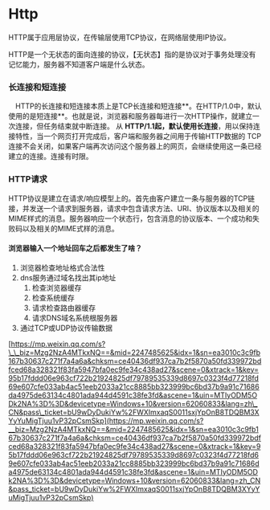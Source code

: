 # Http

HTTP属于应用层协议，在传输层使用TCP协议，在网络层使用IP协议。

HTTP是一个无状态的面向连接的协议，【无状态】指的是协议对于事务处理没有记忆能力，服务器不知道客户端是什么状态。

### 长连接和短连接

 　HTTP的长连接和短连接本质上是TCP长连接和短连接**。在HTTP/1.0中，默认使用的是短连接**。也就是说，浏览器和服务器每进行一次HTTP操作，就建立一次连接，但任务结束就中断连接。 从 **HTTP/1.1起，默认使用长连接**，用以保持连接特性，当一个网页打开完成后，客户端和服务器之间用于传输HTTP数据的 TCP连接不会关闭，如果客户端再次访问这个服务器上的网页，会继续使用这一条已经建立的连接。连接有时限。

### HTTP请求

HTTP协议是建立在请求/响应模型上的。首先由客户建立一条与服务器的TCP链接，并发送一个请求到服务器，请求中包含请求方法、URI、协议版本以及相关的MIME样式的消息。服务器响应一个状态行，包含消息的协议版本、一个成功和失败码以及相关的MIME式样的消息。



#### 浏览器输入一个地址回车之后都发生了啥？

1. 浏览器检查地址格式合法性
2. dns服务通过域名找出其ip地址
   1. 检查浏览器缓存
   2. 检查系统缓存
   3. 请求检查路由器缓存
   4. 请求DNS域名系统根服务器
3. 通过TCP或UDP协议传输数据

[https://mp.weixin.qq.com/s?\_\_biz=Mzg2NzA4MTkxNQ==&mid=2247485625&idx=1&sn=ea3010c3c9fb167b30637c271f7a4a6a&chksm=ce40436df937ca7b2f5870a50fd339972bdfced68a328321f83fa5947bfa0ec9fe34c438ad27&scene=0&xtrack=1&key=95b17fddd06e963cf722b21924825df79789535339d8697c0323f4d77218fd69e607cfe033ab4ac51eeb2033a21cc8885bb323999bc6bd37b9a91c71686da4975de63134c4801ada944d4591c38fe3fd&ascene=1&uin=MTIyODM5ODk2NA%3D%3D&devicetype=Windows+10&version=62060833&lang=zh\_CN&pass\_ticket=bU9wDyDukiYw%2FWXImxaqS0011sxjYpOnB8TDQBM3XYyYuMigTjuu1vP32pCsmSkp](https://mp.weixin.qq.com/s?__biz=Mzg2NzA4MTkxNQ==&mid=2247485625&idx=1&sn=ea3010c3c9fb167b30637c271f7a4a6a&chksm=ce40436df937ca7b2f5870a50fd339972bdfced68a328321f83fa5947bfa0ec9fe34c438ad27&scene=0&xtrack=1&key=95b17fddd06e963cf722b21924825df79789535339d8697c0323f4d77218fd69e607cfe033ab4ac51eeb2033a21cc8885bb323999bc6bd37b9a91c71686da4975de63134c4801ada944d4591c38fe3fd&ascene=1&uin=MTIyODM5ODk2NA%3D%3D&devicetype=Windows+10&version=62060833&lang=zh_CN&pass_ticket=bU9wDyDukiYw%2FWXImxaqS0011sxjYpOnB8TDQBM3XYyYuMigTjuu1vP32pCsmSkp)

